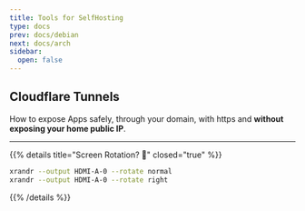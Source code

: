 ```yaml
---
title: Tools for SelfHosting 
type: docs
prev: docs/debian
next: docs/arch
sidebar:
  open: false
---
```



## Cloudflare Tunnels

How to expose Apps safely, through your domain, with https and **without exposing your home public IP**.


---


{{% details title="Screen Rotation? 🚀" closed="true" %}}

```sh
xrandr --output HDMI-A-0 --rotate normal
xrandr --output HDMI-A-0 --rotate right
```

{{% /details %}}
